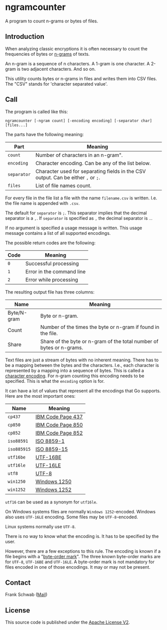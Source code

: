 # ngramcounter

A program to count n-grams or bytes of files.

## Introduction

When analyzing classic encryptions it is often necessary to count the frequencies of bytes or [n-grams](https://en.wikipedia.org/wiki/N-gram) of texts.

An n-gram is a sequence of n characters.
A 1-gram is one character.
A 2-gram is two adjacent characters.
And so on.

This utility counts bytes or n-grams in files and writes them into CSV files.
The "CSV" stands for 'character separated value'.

## Call

The program is called like this:

```
ngramcounter [-ngram count] [-encoding encoding] [-separator char] [files...]
```

The parts have the following meaning:

| Part        | Meaning                                                                           |
|-------------|-----------------------------------------------------------------------------------|
| `count`     | Number of characters in an n-gram".                                               |
| `encoding`  | Character encoding. Can be any of the list below.                                 |
| `separator` | Character used for separating fields in the CSV output. Can be either `,` or `;`. |
| `files`     | List of file names count.                                                         |

For every file in the file list a file with the name `filename.csv` is written.
I.e. the file name is appended with `.csv`.

The default for `separator` is `;`.
This separator implies that the decimal separator is a `,`.
If `separator` is specified as `,` the decimal separator is `.`.

If no argument is specified a usage message is written.
This usage message contains a list of all supported encodings.

The possible return codes are the following:

| Code | Meaning                   |
|------|---------------------------|
| `0`  | Successful processing     |
| `1`  | Error in the command line |
| `2`  | Error while processing    |

The resulting output file has three columns:

| Name        | Meaning                                                              |
|-------------|----------------------------------------------------------------------|
| Byte/N-gram | Byte or n-gram.                                                      |
| Count       | Number of the times the byte or n-gram if found in the file.         |
| Share       | Share of the byte or n-gram of the total number of bytes or n-grams. |

Text files are just a stream of bytes with no inherent meaning.
There has to be a mapping between the bytes and the characters.
I.e., each character is represented by a mapping into a sequence of bytes.
This is called a [character encoding](https://en.wikipedia.org/wiki/Character_encoding).
For n-gram counting this encoding needs to be specified.
This is what the `encoding` option is for.

It can have a lot of values that represent all the encodings that Go supports.
Here are the most important ones:

| Name        | Meaning                                                          |
|-------------|------------------------------------------------------------------|
| `cp437`     | [IBM Code Page 437](https://en.wikipedia.org/wiki/Code_page_437) |
| `cp850`     | [IBM Code Page 850](https://en.wikipedia.org/wiki/Code_page_850) |
| `cp852`     | [IBM Code Page 852](https://en.wikipedia.org/wiki/Code_page_852) |
| `iso88591`  | [ISO 8859-1](https://en.wikipedia.org/wiki/ISO/IEC_8859-1)       |
| `iso885915` | [ISO 8859-15](https://en.wikipedia.org/wiki/ISO/IEC_8859-15)     |
| `utf16be`   | [UTF-16BE](https://en.wikipedia.org/wiki/UTF-16)                 |
| `utf16le`   | [UTF-16LE](https://en.wikipedia.org/wiki/UTF-16)                 |
| `utf8`      | [UTF-8](https://en.wikipedia.org/wiki/UTF-8)                     |
| `win1250`   | [Windows 1250](https://en.wikipedia.org/wiki/Windows-1250)       |
| `win1252`   | [Windows 1252](https://en.wikipedia.org/wiki/Windows-1252)       |

`utf16` can be used as a synonym for `utf16le`.

On Windows systems files are normally `Windows 1252`-encoded.
Windows also uses `UTF-16LE` encoding.
Some files may be `UTF-8`-encoded.

Linux systems normally use `UTF-8`.

There is no way to know what the encoding is.
It has to be specified by the user.

However, there are a few exceptions to this rule.
The encoding is known if a file begins with a "[byte-order mark](https://en.wikipedia.org/wiki/Byte_order_mark)".
The three known byte-order marks are for `UTF-8`, `UTF-16BE` and `UTF-16LE`.
A byte-order mark is not mandatory for files encoded in one of those encodings.
It may or may not be present.


## Contact

Frank Schwab ([Mail](mailto:github.sfdhi@slmails.com "Mail"))

## License

This source code is published under the [Apache License V2](https://www.apache.org/licenses/LICENSE-2.0.txt).
